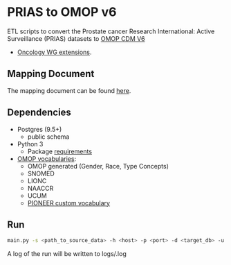 # PRIAS to OMOP v6
ETL scripts to convert the Prostate cancer Research International: Active Surveillance (PRIAS) datasets to [OMOP CDM V6](https://github.com/OHDSI/CommonDataModel/tree/v6.0.0) 
+ [Oncology WG extensions](https://github.com/OHDSI/OncologyWG/wiki).

## Mapping Document
The mapping document can be found [here](https://thehyve.github.io/ohdsi-etl-prias/).

## Dependencies
- Postgres (9.5+)
    - public schema
- Python 3
    - Package [requirements](https://github.com/thehyve/ohdsi-etl-prias/blob/master/requirements.txt)
- [OMOP vocabularies](http://athena.ohdsi.org/vocabulary/list):
    - OMOP generated (Gender, Race, Type Concepts)
    - SNOMED
    - LIONC
    - NAACCR
    - UCUM
    - [PIONEER custom vocabulary](https://github.com/thehyve/ohdsi-omop-pioneer/blob/master/pioneer_custom_vocabulary/pioneer_concepts.csv)

## Run
```bash
main.py -s <path_to_source_data> -h <host> -p <port> -d <target_db> -u <user_name> -w <password>
```
A log of the run will be written to logs/<timestamp><version>.log    

